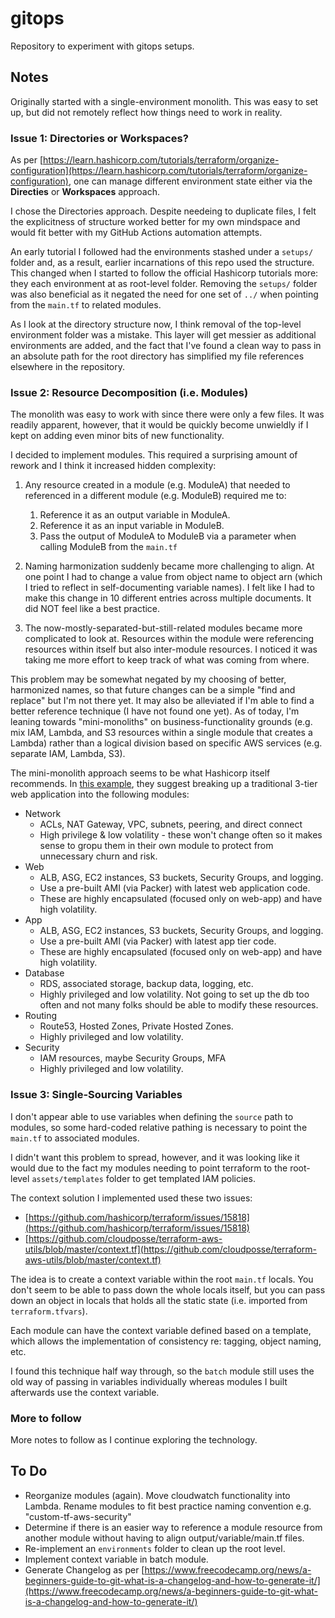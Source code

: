 # gitops
Repository to experiment with gitops setups.

## Notes
Originally started with a single-environment monolith. This was easy to set up, but did not remotely reflect how things need to work in reality.

### Issue 1: Directories or Workspaces?
As per [https://learn.hashicorp.com/tutorials/terraform/organize-configuration](https://learn.hashicorp.com/tutorials/terraform/organize-configuration), one can manage different environment state either via the **Directies** or **Workspaces** approach.

I chose the Directories approach. Despite needeing to duplicate files, I felt the explicitness of structure worked better for my own mindspace and would fit better with my GitHub Actions automation attempts.

An early tutorial I followed had the environments stashed under a `setups/` folder and, as a result, earlier incarnations of this repo used the structure. This changed when I started to follow the official Hashicorp tutorials more: they each environment at as root-level folder. Removing the `setups/` folder was also beneficial as it negated the need for one set of `../` when pointing from the `main.tf` to related modules.

As I look at the directory structure now, I think removal of the top-level environment folder was a mistake. This layer will get messier as additional environments are added, and the fact that I've found a clean way to pass in an absolute path for the root directory has simplified my file references elsewhere in the repository.


### Issue 2: Resource Decomposition (i.e. Modules)
The monolith was easy to work with since there were only a few files. It was readily apparent, however, that it would be quickly become unwieldly if I kept on adding even minor bits of new functionality.

I decided to implement modules. This required a surprising amount of rework and I think it increased hidden complexity:

1. Any resource created in a module (e.g. ModuleA) that needed to referenced in a different module (e.g. ModuleB) required me to:
    1. Reference it as an output variable in ModuleA.
    2. Reference it as an input variable in ModuleB.
    3. Pass the output of ModuleA to ModuleB via a parameter when calling ModuleB from the `main.tf`

2. Naming harmonization suddenly became more challenging to align. At one point I had to change a value from object name to object arn (which I tried to reflect in self-documenting variable names). I felt like I had to make this change in 10 different entries across multiple documents. It did NOT feel like a best practice.

3. The now-mostly-separated-but-still-related modules became more complicated to look at. Resources within the module were referencing resources within itself but also inter-module resources. I noticed it was taking me more effort to keep track of what was coming from where.

This problem may be somewhat negated by my choosing of better, harmonized names, so that future changes can be a simple "find and replace" but I'm not there yet. It may also be alleviated if I'm able to find a better reference technique (I have not found one yet). As of today, I'm leaning towards "mini-monoliths" on business-functionality grounds (e.g. mix IAM, Lambda, and S3 resources within a single module that creates a Lambda) rather than a logical division based on specific AWS services (e.g. separate IAM, Lambda, S3).

The mini-monolith approach seems to be what Hashicorp itself recommends. In [this example](https://github.com/cloudposse/terraform-aws-utils/blob/master/context.tf), they suggest breaking up a traditional 3-tier web application into the following modules:
* Network
    * ACLs, NAT Gateway, VPC, subnets, peering, and direct connect
    * High privilege & low volatility - these won't change often so it makes sense to gropu them in their own module to protect from unnecessary churn and risk.
* Web
    * ALB, ASG, EC2 instances, S3 buckets, Security Groups, and logging.
    * Use a pre-built AMI (via Packer) with latest web application code.
    * These are highly encapsulated (focused only on web-app) and have high volatility.
* App
    * ALB, ASG, EC2 instances, S3 buckets, Security Groups, and logging.
    * Use a pre-built AMI (via Packer) with latest app tier code.
    * These are highly encapsulated (focused only on web-app) and have high volatility.
* Database
    * RDS, associated storage, backup data, logging, etc.
    * Highly privileged and low volatility. Not going to set up the db too often and not many folks should be able to modify these resources.
* Routing
    * Route53, Hosted Zones, Private Hosted Zones.
    * Highly privileged and low volatility.
* Security
    * IAM resources, maybe Security Groups, MFA
    * Highly privileged and low volatility.


### Issue 3: Single-Sourcing Variables
I don't appear able to use variables when defining the `source` path to modules, so some hard-coded relative pathing is necessary to point the `main.tf` to associated modules.

I didn't want this problem to spread, however, and it was looking like it would due to the fact my modules needing to point terraform to the root-level `assets/templates` folder to get templated IAM policies.

The context solution I implemented used these two issues:

* [https://github.com/hashicorp/terraform/issues/15818](https://github.com/hashicorp/terraform/issues/15818)
* [https://github.com/cloudposse/terraform-aws-utils/blob/master/context.tf](https://github.com/cloudposse/terraform-aws-utils/blob/master/context.tf)

The idea is to create a context variable within the root `main.tf` locals. You don't seem to be able to pass down the whole locals itself, but you can pass down an object in locals that holds all the static state (i.e. imported from `terraform.tfvars`).

Each module can have the context variable defined based on a template, which allows the implementation of consistency re: tagging, object naming, etc.

I found this technique half way through, so the `batch` module still uses the old way of passing in variables individually whereas modules I built afterwards use the context variable.



### More to follow
More notes to follow as I continue exploring the technology.

## To Do
* Reorganize modules (again). Move cloudwatch functionality into Lambda. Rename modules to fit best practice naming convention e.g. "custom-tf-aws-security"
* Determine if there is an easier way to reference a module resource from another module without having to align output/variable/main.tf files.
* Re-implement an `environments` folder to clean up the root level.
* Implement context variable in batch module.
* Generate Changelog as per [https://www.freecodecamp.org/news/a-beginners-guide-to-git-what-is-a-changelog-and-how-to-generate-it/](https://www.freecodecamp.org/news/a-beginners-guide-to-git-what-is-a-changelog-and-how-to-generate-it/)
